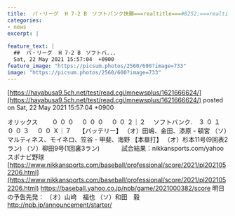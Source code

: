 ```yaml
---
title:  パ・リーグ  H 7-2 B　ソフトバンク快勝===realtitle===#8252;===realtitle===#65038; 柳田2安打4打点1HR  オリックス田嶋7失点、杉本11号HR  
categories:
- news
excerpt: |
  
feature_text: |
  ##  パ・リーグ  H 7-2 B　ソフトバ...
  Sat, 22 May 2021 15:57:04  +0900
feature_image: "https://picsum.photos/2560/600?image=733"
image: "https://picsum.photos/2560/600?image=733"
---
```


[https://hayabusa9.5ch.net/test/read.cgi/mnewsplus/1621666624/](https://hayabusa9.5ch.net/test/read.cgi/mnewsplus/1621666624/)
posted on Sat, 22 May 2021 15:57:04  +0900

<!--more-->

オリックス 　　０ ０ ０　 ０ ０ ０　 ０ ０ ２｜２　 ソフトバンク.　３ ０ １　 ０ ０ ３　 ０ ０ Ｘ｜７　 【バッテリー】 （オ）田嶋、金田、漆原 - 頓宮 （ソ）マルティネス、モイネロ、笠谷 - 甲斐、海野 【本塁打】 （オ）杉本11号(9回表2ラン) （ソ）柳田9号(1回裏3ラン) 　　　 試合結果：nikkansports.com/yahooスポナビ野球 [https://www.nikkansports.com/baseball/professional/score/2021/pl2021052206.html](https://www.nikkansports.com/baseball/professional/score/2021/pl2021052206.html) https://baseball.yahoo.co.jp/npb/game/2021000382/score 明日の予告先発： （オ）山﨑　福也 （ソ）和田　毅 http://npb.jp/announcement/starter/
